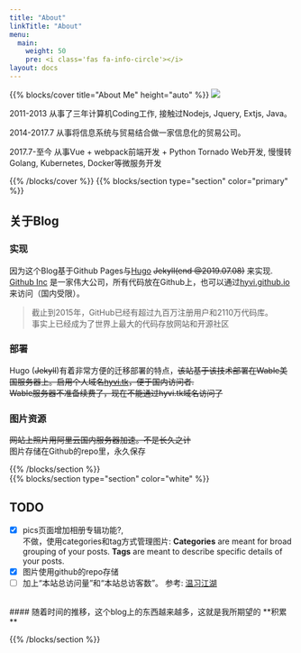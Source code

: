 ```yaml
---
title: "About"
linkTitle: "About"
menu:
  main:
    weight: 50
    pre: <i class='fas fa-info-circle'></i>
layout: docs
---
```

{{% blocks/cover title="About Me" height="auto" %}}
![](https://img3.doubanio.com/icon/ul38294964-4.jpg)  

2011-2013 从事了三年计算机Coding工作, 接触过Nodejs, Jquery, Extjs, Java。  

2014-2017.7 从事将信息系统与贸易结合做一家信息化的贸易公司。  

2017.7-至今 从事Vue + webpack前端开发 + Python Tornado Web开发, 慢慢转Golang, Kubernetes, Docker等微服务开发
  
{{% /blocks/cover %}}
{{% blocks/section type="section" color="primary" %}}
## 关于Blog
### 实现 
因为这个Blog基于Github Pages与[Hugo](https://gohugo.io/) ~~Jekyll(end @2019.07.08)~~ 来实现.   
[Github Inc](https://github.com/) 是一家伟大公司，所有代码放在Github上，也可以通过[hyvi.github.io](http://hyvi.github.io)来访问（国内受限）。   

>截止到2015年，GitHub已经有超过九百万注册用户和2110万代码库。  
> 事实上已经成为了世界上最大的代码存放网站和开源社区  

### 部署
Hugo (~~Jekyll~~)有着非常方便的迁移部署的特点，~~该站基于该技术部署在Wable美国服务器上。启用个人域名[hyvi.tk](http://hyvi.tk)，便于国内访问者.~~   
~~Wable服务器不准备续费了，现在不能通过hyvi.tk域名访问了~~   
### 图片资源
~~网站上照片用阿里云国内服务器加速。不是长久之计~~  
图片存储在Github的repo里，永久保存

{{% /blocks/section %}}
<br />
{{% blocks/section type="section" color="white" %}}
## TODO
- [x] pics页面增加相册专辑功能?,  
  不做，使用categories和tag方式管理图片: **Categories** are meant for broad grouping of your posts. **Tags** are meant to describe specific details of your posts.  
- [x] 图片使用github的repo存储  
- [ ] 加上“本站总访问量”和“本站总访客数”。 参考: [温习江湖](https://wweir.cc/)  
  
<br />
#### 随着时间的推移，这个blog上的东西越来越多，这就是我所期望的 **积累**
  
{{% /blocks/section %}}
